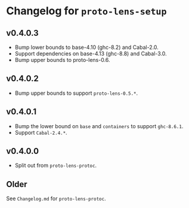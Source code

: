 # Changelog for `proto-lens-setup`

## v0.4.0.3
- Bump lower bounds to base-4.10 (ghc-8.2) and Cabal-2.0.
- Support dependencies on base-4.13 (ghc-8.8) and Cabal-3.0.
- Bump upper bounds to proto-lens-0.6.

## v0.4.0.2
- Bump upper bounds to support `proto-lens-0.5.*`.

## v0.4.0.1
- Bump the lower bound on `base` and `containers` to support `ghc-8.6.1`.
- Support `Cabal-2.4.*`.


## v0.4.0.0
- Split out from `proto-lens-protoc`.

## Older
See `Changelog.md` for `proto-lens-protoc`.
